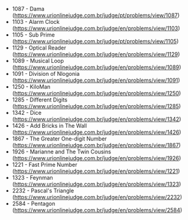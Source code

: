 - 1087 - Dama (https://www.urionlinejudge.com.br/judge/pt/problems/view/1087)
- 1103 - Alarm Clock (https://www.urionlinejudge.com.br/judge/en/problems/view/1103) 
- 1105 - Sub Prime (https://www.urionlinejudge.com.br/judge/pt/problems/view/1105)
- 1129 - Optical Reader (https://www.urionlinejudge.com.br/judge/en/problems/view/1129) 
- 1089 - Musical Loop (https://www.urionlinejudge.com.br/judge/en/problems/view/1089)
- 1091 - Division of Nlogonia (https://www.urionlinejudge.com.br/judge/en/problems/view/1091)
- 1250 - KiloMan (https://www.urionlinejudge.com.br/judge/en/problems/view/1250)
- 1285 - Different Digits (https://www.urionlinejudge.com.br/judge/en/problems/view/1285)
- 1342 - Dice (https://www.urionlinejudge.com.br/judge/en/problems/view/1342)
- 1426 - Add Bricks in The Wall (https://www.urionlinejudge.com.br/judge/en/problems/view/1426)
- 1867 - The Greater One-digit Number (https://www.urionlinejudge.com.br/judge/en/problems/view/1867)
- 1926 - Marianne and The Twin Cousins (https://www.urionlinejudge.com.br/judge/en/problems/view/1926)
- 1221 - Fast Prime Number (https://www.urionlinejudge.com.br/judge/en/problems/view/1221)
- 1323 - Feynman (https://www.urionlinejudge.com.br/judge/en/problems/view/1323)
- 2232 - Pascal's Triangle (https://www.urionlinejudge.com.br/judge/en/problems/view/2232)
- 2584 - Pentagon (https://www.urionlinejudge.com.br/judge/en/problems/view/2584)

